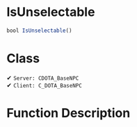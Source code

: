 # IsUnselectable
```js
bool IsUnselectable()
```
# Class
✔ `Server: CDOTA_BaseNPC`  
✔ `Client: C_DOTA_BaseNPC`  

# Function Description

